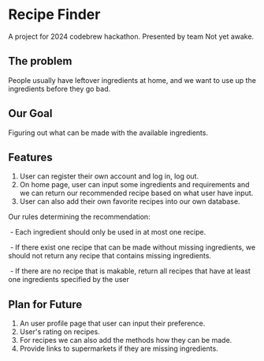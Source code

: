 # Recipe Finder
A project for 2024 codebrew hackathon. Presented by team Not yet awake.

## The problem

People usually have leftover ingredients at home, and we want to use up the ingredients before they go bad.



## Our Goal

Figuring out what can be made with the available ingredients.



## Features

1. User can register their own account and log in, log out.
2. On home page, user can input some ingredients and requirements and we can return our recommended recipe based on what user have input.
3. User can also add their own favorite recipes into our own database.



Our rules determining the recommendation: 

​    \- Each ingredient should only be used in at most one recipe. 

​    \- If there exist one recipe that can be made without missing ingredients, we should not return any recipe that contains missing ingredients. 

​    \- If there are no recipe that is makable, return all recipes that have at least one ingredients specified by the user 



## Plan for Future 

1. An user profile page that user can input their preference.
2. User's rating on recipes.
3. For recipes we can also add the methods how they can be made. 
4.  Provide links to supermarkets if they are missing ingredients.